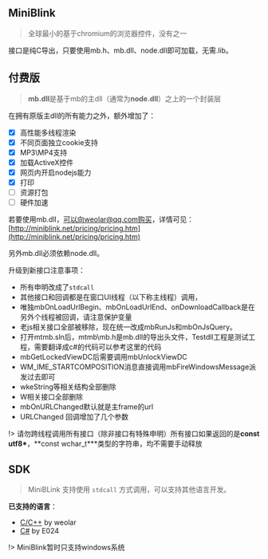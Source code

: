 ## MiniBlink

> 全球最小的基于chromium的浏览器控件，没有之一

接口是纯C导出，只要使用mb.h、mb.dll、node.dll即可加载，无需.lib。

## 付费版
> **mb.dll**是基于mb的主dll（通常为**node.dll**）之上的一个封装层

在拥有原版主dll的所有能力之外，额外增加了：

- [x] 高性能多线程渲染
- [x] 不同页面独立cookie支持
- [x] MP3\MP4支持
- [x] 加载ActiveX控件
- [x] 网页内开启nodejs能力
- [x] 打印
- [ ] 资源打包
- [ ] 硬件加速

若要使用mb.dll，可以向weolar@qq.com购买，详情可见：[http://miniblink.net/pricing/pricing.htm](http://miniblink.net/pricing/pricing.htm)

另外mb.dll必须依赖node.dll。

升级到新接口注意事项：

- 所有申明改成了`stdcall`
- 其他接口和回调都是在窗口UI线程（以下称主线程）调用，
- 唯独mbOnLoadUrlBegin、mbOnLoadUrlEnd、onDownloadCallback是在另外个线程被回调，请注意保护变量
- 老js相关接口全部被移除，现在统一改成mbRunJs和mbOnJsQuery。
- 打开mtmb.sln后，mtmb\mb.h是mb.dll的导出头文件，Testdll工程是测试工程，需要翻译成c#的代码可以参考这里的代码
- mbGetLockedViewDC后需要调用mbUnlockViewDC
- WM_IME_STARTCOMPOSITION消息直接调用mbFireWindowsMessage派发过去即可
- wkeString等相关结构全部删除
- W相关接口全部删除
- mbOnURLChanged默认就是主frame的url
- URLChanged 回调增加了几个参数

!> 请勿跨线程调用所有接口（除非接口有特殊申明）所有接口如果返回的是**const utf8\***，**const wchar_t\***类型的字符串，均不需要手动释放

## SDK

> MiniBLink 支持使用 `stdcall` 方式调用，可以支持其他语言开发。

**已支持的语言**：
  - [C/C++](https://github.com/weolar/miniblink49/releases) by weolar
  - [C#](https://github.com/E024/MiniBlinkPinvoke) by E024

!> MiniBlink暂时只支持windows系统
